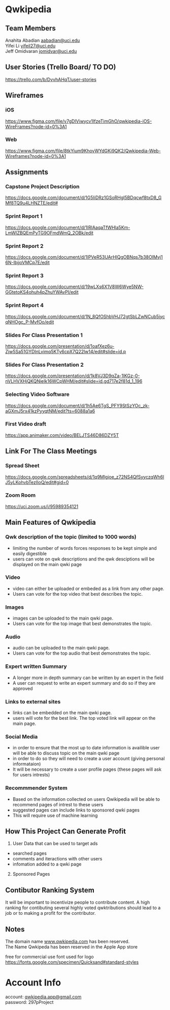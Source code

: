 # Qwkipedia

## Team Members 
 Anahita Abadian aabadian@uci.edu <br/>
 Yifei Li yifeil27@uci.edu <br/>
 Jeff Omidvaran jomidvar@uci.edu <br/>
 

 ## User Stories (Trello Board/ TO DO) 
https://trello.com/b/DvvhAHqT/user-stories

## Wireframes
### iOS 
https://www.figma.com/file/v7gDIViwycv1IfzeTimGhO/qwkipedia-iOS-WireFrames?node-id=0%3A1

### Web
https://www.figma.com/file/8tkYium9KhovWYdGKi9QK2/Qwkipedia-Web-Wireframes?node-id=0%3A1



## Assignments
### Capstone Project Description
https://docs.google.com/document/d/1G5IiDRz1GSoRHgI5BDqcwf8txD8_GMf8TQ9u4LHNZTE/edit#

### Sprint Report 1
https://docs.google.com/document/d/1IRlAaqaTfWHla5Km-LmWlZBQEmPyTG9OFmdWmQ_2OBk/edit

### Sprint Report 2
https://docs.google.com/document/d/1lPVeR53UArHlQgOBNqs7b38OIMvj16N-IbjjoVMCp7E/edit

### Sprint Report 3
https://docs.google.com/document/d/19wLXs6X1V8W6Wye5NW-GGtetoKS4ohuh4pZhuYWAvPI/edit

### Sprint Report 4
https://docs.google.com/document/d/1N_8QfOShbVHJ72gtSbLZwNCub5iycqNHOgc_P-MvfOo/edit

### Slides For Class Presentation 1
https://docs.google.com/presentation/d/1oafXez6u-Zjw5Sa51GYDInLvimq5KTy6cpX7Q22lw14/edit#slide=id.p

### Slides For Class Presentation 2
https://docs.google.com/presentation/d/1k8VJ3D9qZa-1lKGz-0-nVLHVXHjQKQNieIk16WCpWHM/edit#slide=id.gd717e2f81d_1_196


### Selecting Video Software
https://docs.google.com/document/d/1h5Ae6TgS_PFY9StSzYOc_zk-aGXmJ5rx41kzPyyqtNM/edit?ts=6088a1a6 
### First Video draft
https://app.animaker.com/video/BELJTS46D86DZY5T

## Link For The Class Meetings
### Spread Sheet
https://docs.google.com/spreadsheets/d/1q9Mlgjoe_z72NS4QfSyyczqWh6lJ5yLKohvbTezIIoQ/edit#gid=0

### Zoom Room
https://uci.zoom.us/j/95989354121


## Main Features of Qwkipedia
### Qwk description of the topic (limited to 1000 words) 
  * limiting the number of words forces responses to be kept simple and easily digestible
  * users can vote on qwk descriptions and the qwk desciptions will be displayed on the main qwki page
 
### Video
  * video can either be uploaded or embeded as a link from any other page.
  * Users can vote for the top video that best describes the topic. 

### Images
 * images can be uploaded to the main qwki page.
 * Users can vote for the top image that best demonstrates the topic. 

### Audio
 * audio can be uploaded to the main qwki page.
 * Users can vote for the top audio that best demonstrates the topic. 

### Expert written Summary 
  * A longer more in depth summary can be written by an expert in the field
  * A user can request to write an expert summary and do so if they are approved

### Links to external sites
 * links can be embedded on the main qwki page.
 * users will vote for the best link. The top voted link will appear on the main page.

### Social Media 
  * in order to ensure that the most up to date information is availible user will be able to discuss topic on the main qwki page
  * in order to do so they will need to create a user account (giving personal informataion)
  * It will be necessary to create a user profile pages (these pages will ask for users intrests)

### Recommmender System 
  * Based on the information collected on users Qwikipedia will be able to recommend pages of intrest to these users
  * suggested pages can include links to sponsored qwki pages
  * This will require use of machine learning 

## How This Project Can Generate Profit
1. User Data that can be used to target ads
  * searched pages
  * comments and iteractions with other users
  * infomation added to a qwki page
2. Sponsored Pages

## Contibutor Ranking System
It will be important to incentivize people to contribute content. A high ranking for contibuting several highly voted qwktributions should lead to a job or to making a profit for the contributor. 
 
## Notes
The domain name www.qwkipedia.com has been reserved. <br/>
The Name Qwkipeda has been reserved in the Apple App store <br/>

free for commercial use font used for logo <br/>
https://fonts.google.com/specimen/Quicksand#standard-styles


# Account Info
account: qwkipedia.app@gmail.com <br/>
password: 297pProject

